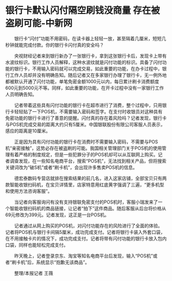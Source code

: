 # 银行卡默认闪付隔空刷钱没商量 存在被盗刷可能-中新网

　　银行卡“闪付”功能不用密码，在读卡器上轻轻一放，甚至隔着几厘米，短短几秒钟就能完成付款。你的银行卡闪付真的安全吗？

　　央视财经记者来到银行新办了一张银行卡，拿到这张银行卡后，发现卡上带有水波纹标识。银行工作人员解释，这种水波纹就是闪付功能的标识。具备了闪付功能的银行卡，不用输入密码就可以完成交易，如此重要的功能，在办卡过程中，银行工作人员却并没有明确告知。随后记者又在多家银行办理了银行卡，无一例外地都被默认开通了闪付功能，单笔免密金额1000元以内，每日累计刷卡消费额度600元到5000元不等。同样，如此重要的功能，在开卡过程中没有一家银行工作人员明确告知。

　　记者带着这些具有闪付功能的银行卡在超市进行了消费，整个过程中，只用银行卡轻轻贴了一下POS机，不需要输入密码和签字。在支付时收银员对这种具有免密功能的银行卡进行了善意的提醒。闪付真的存在着风险吗？记者发现，银行卡与POS机完成交易的距离大约只有5厘米。中国银联股份有限公司客服人员表示，感应的距离是10厘米。

　　正是因为具有闪付功能的银行卡在消费时不需要输入密码，不需要与POS机“亲密接触”，这势必存在被盗刷的可能。我国相关管理部门关于POS机的使用管理有着严格的制度规定，但是一些犯罪分子的POS机却可以从互联网上购买。记者调查发现，在一些知名电商平台，搜索“POS机”，无法找到相关产品，但将搜索关键词改为“破S机”或者“刷卡机”，会出现许多售卖POS机的信息。

　　德宏泰数码专营店就排在搜索结果的前几名，进入这家店铺，全部宝贝只有两款智能收银扫码机，在宝贝详情里，店家特意用红底黄字强调了三遍，“更多机型和使用方法咨询客服”。

　　当记者向客服询问有没有支持银联免密支付的POS机时，客服小瑞发来了一个智能收银扫码机的商品链接，让记者“拍下”这件商品。随后客服从后台将价格从69元修改为399元。记者发现，这正是一台POS机。

　　记者通过从网上购买的POS机，对闪付功能存在的风险进行了全面的体验。记者将POS机与银行卡间隔5厘米，成功完成支付。记者将银行卡装入外套口袋，在不用接触卡片的情况下，成功完成支付。记者将带有闪付功能的银行卡放入包内口袋，同样也能轻松完成支付。

　　昨天晚上，记者登录京东、淘宝等知名电商平台后发现，输入“POS机”或者“刷卡机”后，系统显示“抱歉无该商品”。

　　整理/本报记者 王薇
